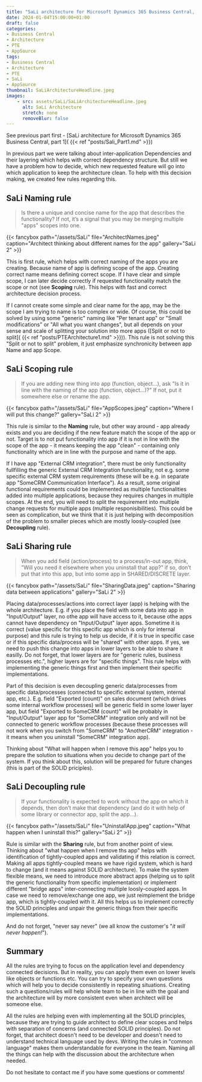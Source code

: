 ```yaml
---
title: "SaLi architecture for Microsoft Dynamics 365 Business Central, part 2"
date: 2024-01-04T15:00:00+01:00
draft: false
categories:
- Business Central
- Architecture
- PTE
- AppSource
tags:
- Business Central
- Architecture
- PTE
- SaLi
- AppSource
thumbnail: SaLiArchitectureHeadline.jpeg
images: 
    - src: assets/SaLi/SaLiArchitectureHeadline.jpeg
      alt: SaLi Architecture
      stretch: none
      removeBlur: false
---
```

See previous part first - [SaLi architecture for Microsoft Dynamics 365 Business Central, part 1]( {{< ref "posts/Sali_Part1.md" >}})

In previous part we were talking about inter-application Dependencies and their layering which helps with correct dependency structure. But still we have a problem how to decide, which new requested feature will
go into which application to keep the architecture clean. To help with this decision making, we created few rules regarding this.

## SaLi Naming rule

> Is there a unique and concise name for the app that describes the functionality? If not, it’s a signal that you may be merging multiple "apps" scopes into one.

{{< fancybox path="/assets/SaLi" file="ArchitectNames.jpeg" caption="Architect thinking about different names for the app" gallery="SaLi 2" >}}

This is first rule, which helps with correct naming of the apps you are creating. Because name of app is defining scope of the app. Creating correct name means defining correct scope. If I have clear and simple scope, I can later decide correctly if requested functionality match the scope or not (see **Scoping** rule). This helps with fast and correct architecture decision process.

If I cannot create some simple and clear name for the app, may be the scope I am trying to name is too complex or wide. Of course, this could be solved by using some "generic" naming like "Per tenant app" or "Small modifications" or "All what you want changes", but all depends on your sense and scale of splitting your solution into more apps ([Split or not to split]( {{< ref "posts/PTEArchitecture1.md" >}})). This rule is not solving this "Split or not to split" problem, it just emphasize synchronicity between app Name and app Scope.

## SaLi Scoping rule

> If you are adding new thing into app (function, object...), ask "Is it in line with the naming of the app (function, object...)?" If not, put it somewhere else or rename the app.

{{< fancybox path="/assets/SaLi" file="AppScopes.jpeg" caption="Where I will put this change?" gallery="SaLi 2" >}}

This rule is similar to the **Naming** rule, but other way around - app already exists and you are deciding if the new feature match the scope of the app or not. Target is to not put functionality into app if it is not in line with the scope of the app - it means keeping the app "clean" - containing only functionality which are in line with the purpose and name of the app.

If I have app "External CRM integration", there must be only functionality fullfilling the generic External CRM Integration functionality, not e.g. some specific external CRM system requirements (these will be e.g. in separate app "SomeCRM Communication Interface"). As a result, some original functional requirements could be implemented as multiple functionalities added into multiple applications, because they requires changes in multiple scopes. At the end, you will need to split the requirement into multiple change requests for multiple apps (multiple responisibilities). This could be seen as complication, but we think that it is just helping with decomposition of the problem to smaller pieces which are mostly loosly-coupled (see **Decoupling** rule).

## SaLi Sharing rule

> When you add field (action/process) to a process/in-out app, think, ”Will you need it elsewhere when you uninstall that app?” if so, don’t put that into this app, but into some app in SHARED/DISCRETE layer.

{{< fancybox path="/assets/SaLi" file="SharingData.jpeg" caption="Sharing data between applications" gallery="SaLi 2" >}}

Placing data/processes/actions into correct layer (app) is helping with the whole architecture. E.g. if you place the field with some data into app in "Input/Output" layer, no othe app will have access to it, because othe apps cannot have dependency on "Input/Output" layer apps. Sometime it is correct (value specific for this specific app which is only for internal purpose) and this rule is trying to help us decide, if it is true in specific case or if this specific data/process will be "shared" with other apps. If yes, we need to push this change into apps in lower layers to be able to share it easilly. Do not forget, that lower layers are for "generic rules, business processes etc.", higher layers are for "specific things". This rule helps with implementing the generic things first and then implement their specific implementations.

Part of this decision is even decoupling generic data/processes from specific data/processes (connected to specific external system, internal app, etc.). E.g. field "Exported (count)" on sales document (which drives some internal workflow processes) will be generic field in some lower layer app, but field "Exported to SomeCRM (count)" will be probably in "Input/Output" layer app for "SomeCRM" integration only and will not be connected to generic workflow processes (because these processes will not work when you switch from "SomeCRM" to "AnotherCRM" integration - it means when you uninstall "SomeCRM" integration app).

Thinking about "What will happen when I remove this app" helps you to prepare the solution to situations when you decide to change part of the system. If you think about this, solution will be prepared for future changes (this is part of the SOLID priciples).

## SaLi Decoupling rule

> If your functionality is expected to work without the app on which it depends, then don’t make that dependency (and do it with help of some library or connector app, split the app...).

{{< fancybox path="/assets/SaLi" file="UninstallApp.jpeg" caption="What happen when I uninstall this?" gallery="SaLi 2" >}}

Rule is similar with the **Sharing** rule, but from another point of view. Thinking about "what happen when I remove ths app" helps with identification of tightly-coupled apps and validating if this relation is correct. Making all apps tightly-coupled means we have rigid system, which is hard to change (and it means against SOLID architecture). To make the system flexible means, we need to introduce more abstract apps (helping us to split the generic functionality from specific implementation) or implement different "bridge apps" inter-connecting multiple loosly-coupled apps. In case we need to remove/exchange one app, we just reimplement the bridge app, which is tightly-coupled with it. All this helps us to implement correctly the SOLID principles and unpair the generic things from their specific implementations.

And do not forget, "never say never" (we all know the customer's "*it will never happen!*").

## Summary

All the rules are trying to focus on the application level and dependency connected decisions. But in reality, you can apply them even on lower levels like objects or functions etc. You can try to specify your own questions which will help you to decide consistently in repeating situations. Creating such a questions/rules will help whole team to be in line with the goal and the architecture will by more consistent even when architect will be someone else.

All the rules are helping even with implementing all the SOLID principles, because they are trying to guide architect to define clear scopes and helps with separation of concerns (and connected SOLID principles). Do not forget, that architect doesn't need to be developer and doesn't need to understand technical language used by devs. Writing the rules in "common language" makes them understandable for everyone in the team. Naming all the things can help with the discussion about the architecture when needed.

Do not hesitate to contact me if you have some questions or comments!
